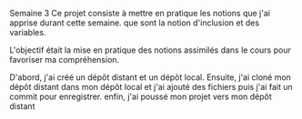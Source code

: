 Semaine 3
Ce projet consiste à mettre en pratique les notions
que j'ai apprise durant cette semaine. que sont la notion d'inclusion et des variables.

L'objectif était la mise en pratique des notions assimilés dans le cours pour favoriser ma compréhension.

D'abord, j'ai créé un dépôt distant et un dépôt local.
Ensuite, j'ai cloné mon dépôt distant dans mon dépôt local et j'ai ajouté des fichiers puis j'ai fait un commit pour enregistrer.
enfin, j'ai poussé mon projet vers mon dépôt distant
